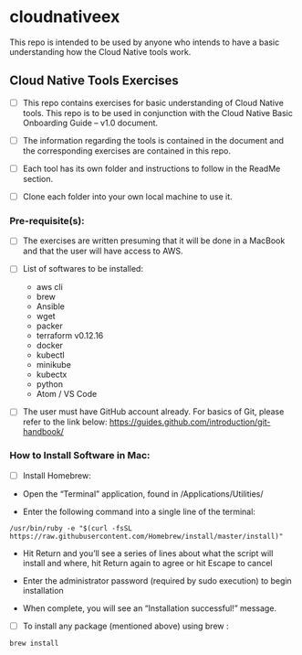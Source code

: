 # cloudnativeex

This repo is intended to be used by anyone who intends to have a basic understanding how the Cloud Native tools work.

## Cloud Native Tools Exercises

- [ ] This repo contains exercises for basic understanding of Cloud Native tools. This repo is to be used
in conjunction with the Cloud Native Basic Onboarding Guide – v1.0 document.

- [ ] The information regarding the tools is contained in the document and the corresponding exercises are
contained in this repo.

- [ ] Each tool has its own folder and instructions to follow in the ReadMe section.

- [ ] Clone each folder into your own local machine to use it.


### Pre-requisite(s):

- [ ] The exercises are written presuming that it will be done in a MacBook and that the user
will have access to AWS.

- [ ] List of softwares to be installed:

  * aws cli
  * brew
  * Ansible
  * wget
  * packer
  * terraform v0.12.16
  * docker
  * kubectl
  * minikube
  * kubectx
  * python
  * Atom / VS Code

- [ ] The user must have GitHub account already. For basics of Git, please refer to the link below:
https://guides.github.com/introduction/git-handbook/

### How to Install Software in Mac:

- [ ] Install Homebrew:

* Open the “Terminal” application, found in /Applications/Utilities/

* Enter the following command into a single line of the terminal:
```
/usr/bin/ruby -e "$(curl -fsSL https://raw.githubusercontent.com/Homebrew/install/master/install)"
```

* Hit Return and you’ll see a series of lines about what the script will install and where, hit Return again to agree or hit Escape to cancel

* Enter the administrator password (required by sudo execution) to begin installation

* When complete, you will see an “Installation successful!” message.

- [ ] To install any package (mentioned above) using brew :

```
brew install
```

